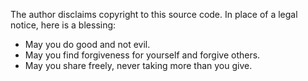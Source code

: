 The author disclaims copyright to this source code.  In place of
a legal notice, here is a blessing:
   * May you do good and not evil.
   * May you find forgiveness for yourself and forgive others.
   * May you share freely, never taking more than you give.
